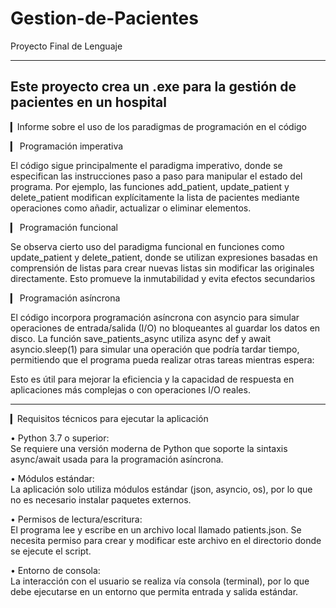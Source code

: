# Gestion-de-Pacientes
Proyecto Final de Lenguaje

---
Este proyecto crea un .exe para la gestión de pacientes en un hospital 
---

▎Informe sobre el uso de los paradigmas de programación en el código 

▎ Programación imperativa

El código sigue principalmente el paradigma imperativo, donde se especifican las instrucciones paso a paso para manipular el estado del programa. Por ejemplo, las funciones add_patient, update_patient y delete_patient modifican explícitamente la lista de pacientes mediante operaciones como añadir, actualizar o eliminar elementos.

▎ Programación funcional

Se observa cierto uso del paradigma funcional en funciones como update_patient y delete_patient, donde se utilizan expresiones basadas en comprensión de listas para crear nuevas listas sin modificar las originales directamente. Esto promueve la inmutabilidad y evita efectos secundarios

▎ Programación asíncrona

El código incorpora programación asíncrona con asyncio para simular operaciones de entrada/salida (I/O) no bloqueantes al guardar los datos en disco. La función save_patients_async utiliza async def y await asyncio.sleep(1) para simular una operación que podría tardar tiempo, permitiendo que el programa pueda realizar otras tareas mientras espera:


Esto es útil para mejorar la eficiencia y la capacidad de respuesta en aplicaciones más complejas o con operaciones I/O reales.

---

▎Requisitos técnicos para ejecutar la aplicación

• Python 3.7 o superior:  
  Se requiere una versión moderna de Python que soporte la sintaxis async/await usada para la programación asíncrona.

• Módulos estándar:  
  La aplicación solo utiliza módulos estándar (json, asyncio, os), por lo que no es necesario instalar paquetes externos.

• Permisos de lectura/escritura:  
  El programa lee y escribe en un archivo local llamado patients.json. Se necesita permiso para crear y modificar este archivo en el directorio donde se ejecute el script.

• Entorno de consola:  
  La interacción con el usuario se realiza vía consola (terminal), por lo que debe ejecutarse en un entorno que permita entrada y salida estándar.

